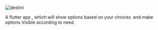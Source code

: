 ![destini](https://user-images.githubusercontent.com/56262914/115361257-07c38d80-a1de-11eb-95ac-2286bf9d9591.gif)

A flutter app , which will show options based on your choices.
and make options Visible according to need.

